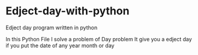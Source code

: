 # Edject-day-with-python
Edject day program written in python

In this Python File I solve a problem of Day problem It give you a edject day if you put the date of any year month or day
